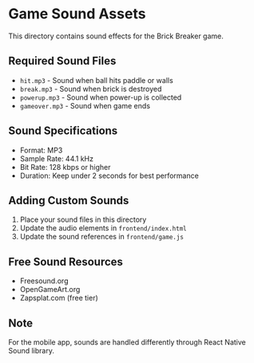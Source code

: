 # Game Sound Assets

This directory contains sound effects for the Brick Breaker game.

## Required Sound Files

- `hit.mp3` - Sound when ball hits paddle or walls
- `break.mp3` - Sound when brick is destroyed
- `powerup.mp3` - Sound when power-up is collected
- `gameover.mp3` - Sound when game ends

## Sound Specifications

- Format: MP3
- Sample Rate: 44.1 kHz
- Bit Rate: 128 kbps or higher
- Duration: Keep under 2 seconds for best performance

## Adding Custom Sounds

1. Place your sound files in this directory
2. Update the audio elements in `frontend/index.html`
3. Update the sound references in `frontend/game.js`

## Free Sound Resources

- Freesound.org
- OpenGameArt.org
- Zapsplat.com (free tier)

## Note

For the mobile app, sounds are handled differently through React Native Sound library.